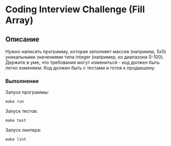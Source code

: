 # Coding Interview Challenge (Fill Array)

## Описание

Нужно написать программу, которая заполняет массив (например, 5х5) уникальными значениями типа integer (например, из диапазона 0-100).
Держите в уме, что требования могут измениться - код должен быть легко изменяем.
Код должен быть с тестами и готов к продакшену.

### Выполнение  
  
Запуск программы:
```
make run
```
Запуск тестов:
```
make test
```
Запуск линтера:
```
make lint
```

